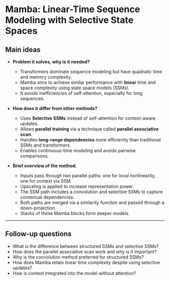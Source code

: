 # Mamba: Linear-Time Sequence Modeling with Selective State Spaces

## Main ideas

- **Problem it solves, why is it needed?**
  - Transformers dominate sequence modeling but have quadratic time and memory complexity.
  - Mamba aims to achieve similar performance with **linear** time and space complexity using state space models (SSMs).
  - It avoids inefficiencies of self-attention, especially for long sequences.

- **How does it differ from other methods?**
  - Uses **Selective SSMs** instead of self-attention for context-aware updates.
  - Allows **parallel training** via a technique called **parallel associative scan**.
  - Handles **long-range dependencies** more efficiently than traditional SSMs and transformers.
  - Enables continuous-time modeling and avoids pairwise comparisons.

- **Brief overview of the method.**
  - Inputs pass through two parallel paths: one for local nonlinearity, one for context via SSM.
  - Upscaling is applied to increase representation power.
  - The SSM path includes a convolution and selective SSMs to capture contextual dependencies.
  - Both paths are merged via a similarity function and passed through a down-projection.
  - Stacks of these Mamba blocks form deeper models.

---

## Follow-up questions

- What is the difference between structured SSMs and selective SSMs?
- How does the parallel associative scan work and why is it important?
- Why is the convolution method preferred for structured SSMs?
- How does Mamba retain linear time complexity despite using selective updates?
- How is context integrated into the model without attention?
